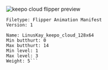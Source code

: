 ![keepo cloud flipper preview](https://i.imgur.com/DOvs0oR.png)

```
Filetype: Flipper Animation Manifest
Version: 1

Name: LinusKay_keepo_cloud_128x64
Min butthurt: 0
Max butthurt: 14
Min level: 1
Max level: 3
Weight: 5```
